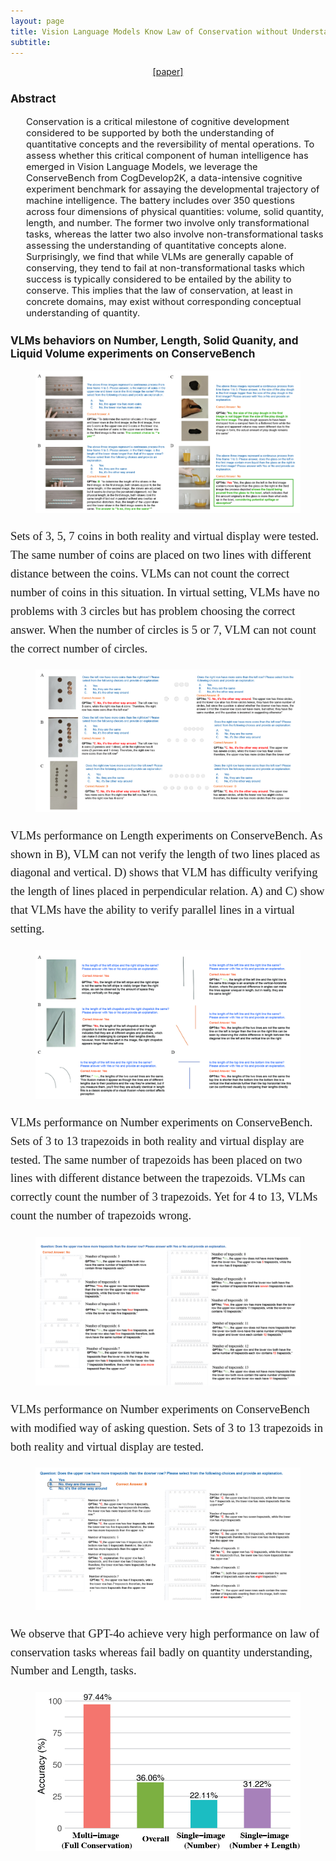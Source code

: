 ```yaml
---
layout: page
title: Vision Language Models Know Law of Conservation without Understanding More-or-Less
subtitle:  
---
```


[//]: # (<h3 style='margin-bottom: 10pt;'>Topics</h3>)

<center>
<div class="assets">
<a href="https://arxiv.org/abs/2410.00332" target="_blank">[paper]</a>
</div>
</center>

<div class='description' style='font-size: 11pt;margin-bottom: 10pt'>
<h3>Abstract</h3>
<ul>
    Conservation is a critical milestone of cognitive development considered to be supported by both the understanding of quantitative concepts and the reversibility of mental operations. To assess whether this critical component of human intelligence has emerged in Vision Language Models, we leverage the ConserveBench from CogDevelop2K, a data-intensive cognitive experiment benchmark for assaying the developmental trajectory of machine intelligence. The battery includes over 350 questions across four dimensions of physical quantities: volume, solid quantity, length, and number. The former two involve only transformational tasks, whereas the latter two also involve non-transformational tasks assessing the understanding of quantitative concepts alone. Surprisingly, we find that while VLMs are generally capable of conserving, they tend to fail at non-transformational tasks which success is typically considered to be entailed by the ability to conserve. This implies that the law of conservation, at least in concrete domains, may exist without corresponding conceptual understanding of quantity.
</ul>

<h3>VLMs behaviors on Number, Length, Solid Quanity, and Liquid Volume experiments on ConserveBench</h3>
<figure>
    <img src="/img/CogDevelop2K/System2ReasoningatScale_Conservation/conserve_case_1.jpg">
</figure>

<p style="font-family: 'Times New Roman', Times, serif; font-size: 14pt; line-height: 1.6;">Sets of 3, 5, 7 coins in both reality and virtual display were tested. The same number of coins are placed on two lines with different distance between the coins. VLMs can not count the correct number of coins in this situation. In virtual setting, VLMs have no problems with 3 circles but has problem choosing the correct answer. When the number of circles is 5 or 7, VLM can not count the correct number of circles.</p>
<figure>
    <img src="/img/CogDevelop2K/System2ReasoningatScale_Conservation/conserve_case_2.jpg">
</figure>

<p style="font-family: 'Times New Roman', Times, serif; font-size: 14pt; line-height: 1.6;">VLMs performance on Length experiments on ConserveBench. As shown in B), VLM can not verify the length of two lines placed as diagonal and vertical. D) shows that VLM has difficulty verifying the length of lines placed in perpendicular relation. A) and C) show that VLMs have the ability to verify parallel lines in a virtual setting.</p>
<figure>
    <img src="/img/CogDevelop2K/System2ReasoningatScale_Conservation/case_4.jpg">
</figure>

<p style="font-family: 'Times New Roman', Times, serif; font-size: 14pt; line-height: 1.6;">VLMs performance on Number experiments on ConserveBench. Sets of 3 to 13 trapezoids in both reality and virtual display are tested. The same number of trapezoids has been placed on two lines with different distance between the trapezoids. VLMs can correctly count the number of 3 trapezoids. Yet for 4 to 13, VLMs count the number of trapezoids wrong. </p>
<figure>
    <img src="/img/CogDevelop2K/System2ReasoningatScale_Conservation/case_3.jpg">
</figure>

<p style="font-family: 'Times New Roman', Times, serif; font-size: 14pt; line-height: 1.6;">VLMs performance on Number experiments on ConserveBench with modified way of asking question. Sets of 3 to 13 trapezoids in both reality and virtual display are tested. </p>
<figure>
    <img src="/img/CogDevelop2K/System2ReasoningatScale_Conservation/conserve_case_5.jpg">
</figure>

<p style="font-family: 'Times New Roman', Times, serif; font-size: 14pt; line-height: 1.6;">We observe that GPT-4o achieve very high performance on law of conservation tasks whereas fail badly on quantity understanding, Number and Length, tasks.</p>
<figure>
    <img src="/img/CogDevelop2K/System2ReasoningatScale_Conservation/conservation.jpg">
</figure>

</div>
